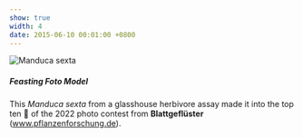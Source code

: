 ```yaml
---
show: true
width: 4
date: 2015-06-10 00:01:00 +0800
---
```

<div>
  <img data-src="{{ 'assets/images/photos/IMG_2932m.jpg' | relative_url }}" class="lazy w-100 rounded" src="{{ '/assets/images/empty_300x200.png' | relative_url }}" data-toggle="tooltip" data-placement="top" title="Manduca sexta">
  <div class="card-body">
     <h5>Feasting Foto Model</h5>
    <p class="card-text">
      This <i>Manduca sexta</i> from a glasshouse herbivore assay made it into the top ten 🏅 of the 2022 photo contest from <strong>Blattgeflüster</strong> (<a href="https://www.pflanzenforschung.de/de/pflanzenwissen/bildstrecken/die-top-ten-2022" target="_blank" rel="noopener noreferrer">www.pflanzenforschung.de</a>).
    </p>
  </div>
</div>
